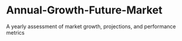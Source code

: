 # Annual-Growth-Future-Market
 A yearly assessment of market growth, projections, and performance metrics
